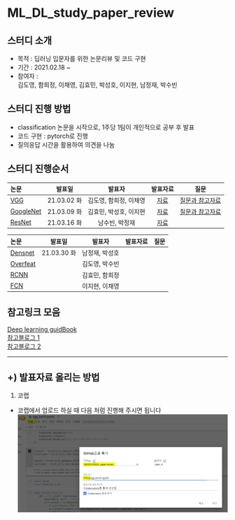 # ML_DL_study_paper_review
## 스터디 소개
- 목적 : 딥러닝 입문자를 위한 논문리뷰 및 코드 구현
- 기간 : 2021.02.18 ~
- 참여자 : <br>
 김도영, 함희정, 이채영, 김효민, 박성호, 이지현, 남정재, 박수빈

## 스터디 진행 방법
- classification 논문을 시작으로, 1주당 1팀이 개인적으로 공부 후 발표
- 코드 구현 : pytorch로 진행 
- 질의응답 시간을 활용하여 의견을 나눔


## 스터디 진행순서
| 논문 | 발표일 | 발표자 | 발표자료 | 질문 |
|:----------------------------|:----------------------------:|:--------------------:|:-------------------:|:-----------------:|
| [VGG](https://arxiv.org/pdf/1409.1556.pdf) |21.03.02 화|김도영, 함희정, 이채영|[자료](https://github.com/MDSKR/MLDL_paper-review/blob/main/VGG/VGG.pdf)|[질문과 참고자료](https://github.com/MDSKR/MLDL_paper-review/blob/main/VGG)|
| [GoogleNet](https://static.googleusercontent.com/media/research.google.com/ko//pubs/archive/43022.pdf) |21.03.09 화|김효민, 박성호, 이지현|[자료](https://github.com/MDSKR/MLDL_paper-review/blob/main/GoogLeNet/GoogLeNet.pdf)|[질문과 참고자료](https://github.com/MDSKR/MLDL_paper-review/tree/main/GoogLeNet)|
| [ResNet](https://arxiv.org/pdf/1512.03385.pdf) |21.03.16 화|남수빈, 박정재|[자료](https://github.com/MDSKR/MLDL_paper-review/tree/main/ResNet)|

| 논문 | 발표일 | 발표자 | 발표자료 | 질문 |
|:----------------------------|:----------------------------:|:--------------------:|:-------------------:|:-----------------:|
| [Densnet](https://arxiv.org/pdf/1608.06993.pdf) |21.03.30 화|남정재, 박성호|||
| [Overfeat](https://arxiv.org/pdf/1312.6229.pdf) ||김도영, 박수빈|||
| [RCNN](https://arxiv.org/pdf/1311.2524.pdf)||김효민, 함희정|||
| [FCN](https://www.cv-foundation.org/openaccess/content_cvpr_2015/papers/Long_Fully_Convolutional_Networks_2015_CVPR_paper.pdf)||이지현, 이채영|||



## 참고링크 모음
[Deep learning guidBook](https://hoya012.github.io/blog/deeplearning-classification-guidebook-1/)<br>
[참고블로그 1](https://bskyvision.com/504)<br>
[참고블로그 2](https://blog.naver.com/laonple/220738560542)


<hr>

## +) 발표자료 올리는 방법 
1. 코랩 
- 코랩에서 업로드 하실 때 다음 처럼 진행해 주시면 됩니다
![Colab에서 다음과 같이 경로를 지정해서 올려주세요](https://github.com/MDSKR/MLDL_paper-review/blob/main/VGG/img/img.png)


